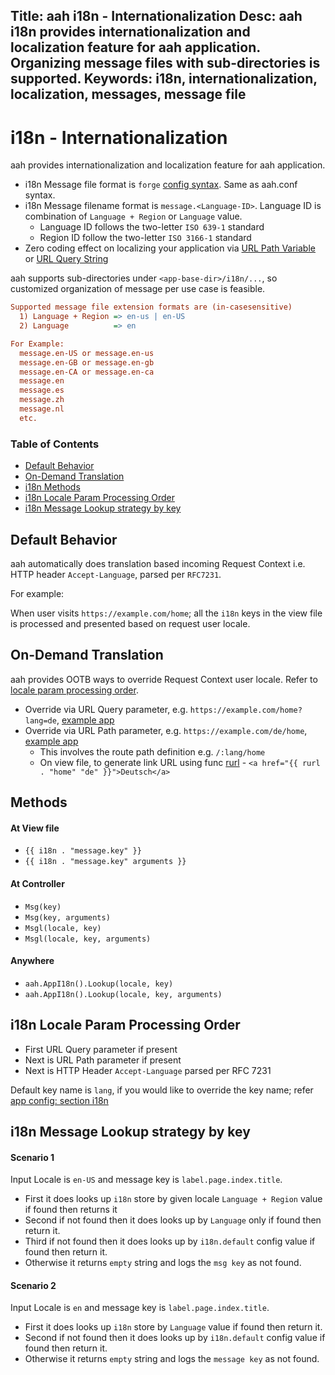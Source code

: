 Title: aah i18n - Internationalization
Desc: aah i18n provides internationalization and localization feature for aah application. Organizing message files with sub-directories is supported.
Keywords: i18n, internationalization, localization, messages, message file
---
# i18n - Internationalization

aah provides internationalization and localization feature for aah application.

  * i18n Message file format is `forge` [config syntax](configuration.html). Same as aah.conf syntax.
  * i18n Message filename format is `message.<Language-ID>`. Language ID is combination of `Language + Region` or `Language` value. 
      - Language ID follows the two-letter `ISO 639-1` standard
      - Region ID follow the two-letter `ISO 3166-1` standard
  * Zero coding effect on localizing your application via [URL Path Variable]({{aah_examples_url}}/i18n-url-path-param) or [URL Query String]({{aah_examples_url}}/i18n-url-query-param)

aah supports sub-directories under `<app-base-dir>/i18n/...`, so customized organization of message per use case is feasible.

```cfg
Supported message file extension formats are (in-casesensitive)
  1) Language + Region => en-us | en-US
  2) Language          => en

For Example:
  message.en-US or message.en-us
  message.en-GB or message.en-gb
  message.en-CA or message.en-ca
  message.en
  message.es
  message.zh
  message.nl
  etc.
```

### Table of Contents

  * [Default Behavior](#default-behavior)
  * [On-Demand Translation](#on-demand-translation)
  * [i18n Methods](#methods)
  * [i18n Locale Param Processing Order](#i18n-locale-param-processing-order)
  * [i18n Message Lookup strategy by key](#i18n-message-lookup-strategy-by-key)

## Default Behavior

aah automatically does translation based incoming Request Context i.e. HTTP header `Accept-Language`, parsed per `RFC7231`.

For example:

When user visits `https://example.com/home`; all the `i18n` keys in the view file is processed and presented based on request user locale.

## On-Demand Translation

aah provides OOTB ways to override Request Context user locale. Refer to [locale param processing order](#i18n-locale-value-processing-order).

  * Override via URL Query parameter, e.g. `https://example.com/home?lang=de`, [example app]({{aah_examples_url}}/i18n-url-query-param)
  * Override via URL Path parameter, e.g. `https://example.com/de/home`, [example app]({{aah_examples_url}}/i18n-url-path-param)
      * This involves the route path definition e.g. `/:lang/home`
      * On view file, to generate link URL using func [rurl](/template-funcs.html#func-rurl) - `<a href="{{ rurl . "home" "de" }}">Deutsch</a>`

## Methods

#### At View file

  * `{{ i18n . "message.key" }}`
  * `{{ i18n . "message.key" arguments }}`

#### At Controller
  * `Msg(key)`
  * `Msg(key, arguments)`
  * `Msgl(locale, key)`
  * `Msgl(locale, key, arguments)`

#### Anywhere
  * `aah.AppI18n().Lookup(locale, key)`
  * `aah.AppI18n().Lookup(locale, key, arguments)`

## i18n Locale Param Processing Order

  * First URL Query parameter if present
  * Next is URL Path  parameter if present
  * Next is HTTP Header `Accept-Language` parsed per RFC 7231

Default key name is `lang`, if you would like to override the key name; refer [app config: section i18n](app-config.html#section-i18n)

## i18n Message Lookup strategy by key

#### Scenario 1

Input Locale is `en-US` and message key is `label.page.index.title`.

  * First it does looks up `i18n` store by given locale `Language + Region` value if found then returns it
  * Second if not found then it does looks up by `Language` only if found then return it.
  * Third if not found then it does looks up by `i18n.default` config value if found then return it.
  * Otherwise it returns `empty` string and logs the `msg key` as not found.

#### Scenario 2

Input Locale is `en` and message key is `label.page.index.title`.

  * First it does looks up `i18n` store by `Language` value if found then return it.
  * Second if not found then it does looks up by `i18n.default` config value if found then return it.
  * Otherwise it returns `empty` string and logs the `message key` as not found.
